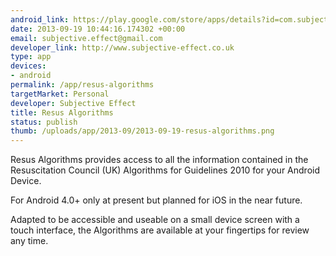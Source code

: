 ```yaml
--- 
android_link: https://play.google.com/store/apps/details?id=com.subjectiveeffect.resus
date: 2013-09-19 10:44:16.174302 +00:00
email: subjective.effect@gmail.com
developer_link: http://www.subjective-effect.co.uk
type: app
devices: 
- android
permalink: /app/resus-algorithms
targetMarket: Personal
developer: Subjective Effect
title: Resus Algorithms
status: publish
thumb: /uploads/app/2013-09/2013-09-19-resus-algorithms.png
---
```


Resus Algorithms provides access to all the information contained in the Resuscitation Council (UK) Algorithms for Guidelines 2010 for your Android Device.

For Android 4.0+ only at present but planned for iOS in the near future. 

Adapted to be accessible and useable on a small device screen with a touch interface, the Algorithms are available at your fingertips for review any time.

